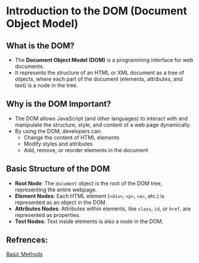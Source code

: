 # Introduction to the DOM (Document Object Model)

## What is the DOM?
- The **Document Object Model (DOM)** is a programming interface for web documents.
- It represents the structure of an HTML or XML document as a tree of objects, where each part of the document (elements, attributes, and text) is a node in the tree.

## Why is the DOM Important?
- The DOM allows JavaScript (and other languages) to interact with and manipulate the structure, style, and content of a web page dynamically.
- By using the DOM, developers can:
  - Change the content of HTML elements
  - Modify styles and attributes
  - Add, remove, or reorder elements in the document

## Basic Structure of the DOM
- **Root Node**: The `document` object is the root of the DOM tree, representing the entire webpage.
- **Element Nodes**: Each HTML element (`<div>`, `<p>`, `<a>`, etc.) is represented as an object in the DOM.
- **Attributes Nodes**: Attributes within elements, like `class`, `id`, or `href`, are represented as properties.
- **Text Nodes**: Text inside elements is also a node in the DOM.

## Refrences:
[Basic Methods](Javascript/Stage07_DOM/00BasicMethods/00BasicMeths.md)